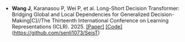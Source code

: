 - <strong>Wang J</strong>, Karanasou P, Wei P, et al. Long-Short Decision Transformer: Bridging Global and Local Dependencies for Generalized Decision-Making[C]//The Thirteenth International Conference on Learning Representations (ICLR). 2025.  [[Paper]](https://openreview.net/pdf?id=NHMuM84tRT)  [[Code]](https://github.com/WangJinCheng1998/LONG-SHORT-DECISION-TRANSFORMER)(https://github.com/senli1073/SeisT)

